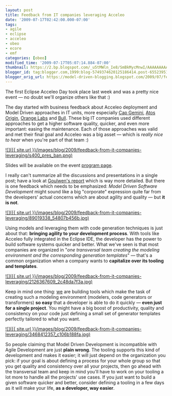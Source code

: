 ```yaml
---
layout: post
title: Feedback from IT companies leveraging Acceleo
date: '2009-07-17T02:42:00.000-07:00'
tags:
- agile
- eclipse
- acceleo
- obeo
- ecore
- emf
categories: [obeo]
modified_time: '2009-07-17T05:07:14.884-07:00'
thumbnail: https://2.bp.blogspot.com/_u5tMWln_Ie8/SmBkMycMnwI/AAAAAAAAAKg/4p6LJ_p4DAo/s72-c/pres_ban.png
blogger_id: tag:blogger.com,1999:blog-5749374620125186414.post-6552395144159522586
blogger_orig_url: https://model-driven-blogging.blogspot.com/2009/07/feedback-from-it-companies-leveraging.html
---
```


The first Eclipse Acceleo Day took place last week and was a pretty nice event — no doubt we'll organize others like that :)

The day started with business feedback about Acceleo deployment and Model Driven approaches in IT units, more especially [Cap Gemini](https://www.fr.capgemini.com/), [Atos Origin](https://www.fr.atosorigin.com/fr-fr/), [Orange Labs](https://fr.wikipedia.org/wiki/Orange_Labs) and [Bull](https://www.bull.com/fr/index.php). These big IT companies used different approaches to get a higher software quality, quicker, and even more important: easing the maintenance. Each of those approaches was valid and met their final goal and Acceleo was a big asset — which is _really nice to hear_ when you're part of that team :)

[![]({{ site.url }}/images/blog/2009/feedback-from-it-companies-leveraging/s400_pres_ban.png)](https://2.bp.blogspot.com/_u5tMWln_Ie8/SmBkMycMnwI/AAAAAAAAAKg/4p6LJ_p4DAo/s1600-h/pres_ban.png)

Slides will be available on the event [program page](https://www.acceleo.org/wiki/index.php/EclipseAcceleoDay:Program).

I really can't summarize all the discussions and presentations in a single post; have a look at [Goulwen's report](https://eef-modeling.blogspot.com/) which is way more detailed. But there is one feedback which needs to be emphasized: _Model Driven Software Development_ might sound like a big "corporate" expression quite far from the developers' actual concerns which are about agility and quality — but **it is not**.

[![]({{ site.url }}/images/blog/2009/feedback-from-it-companies-leveraging/89019338_54807b456b.jpg)](https://www.flickr.com/photos/ennor/89019338/)

Using models and leveraging them with code generation techniques is just about that: **bringing agility to your development process**. With tools like Acceleo fully integrated in the Eclipse IDE, the developer has the power to build software systems quicker and better. What we've seen is that most companies are organized in "_one transversal team creating the modeling environment and the corresponding generation templates_" — that's a common organization when a company wants to **capitalize over its tooling and templates**.

[![]({{ site.url }}/images/blog/2009/feedback-from-it-companies-leveraging/2126367609_2c48da7f3a.jpg)](https://www.flickr.com/photos/steven_wong/2126367609/)

Keep in mind one thing: [we](https://www.obeosoft.com) are building tools which make the task of creating such a modeling environment (modelers, code generators or transformers) **so easy** that a developer is able to do it quickly — **even just for a single project**. You might have a big boost of productivity, quality and consistency on your code just defining a small set of generator templates perfectly tailored to what you want.

[![]({{ site.url }}/images/blog/2009/feedback-from-it-companies-leveraging/3468412357_c106b188fa.jpg)](https://www.flickr.com/photos/dinomite/)

So people claiming that Model Driven Development is incompatible with Agile Development are just **plain wrong**. The tooling supports this kind of development and makes it easier; it will just depend on the organization you pick: if your goal is about defining a process for your whole group so that you get quality and consistency over all your projects, then go ahead with the transversal team and keep in mind you'll have to work on your tooling a lot more to handle all the projects' use cases. If you just want to build a given software quicker and better, consider defining a tooling in a few days as it will make your life, **as a developer, way easier**.
